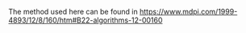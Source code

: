The method used here can be found in https://www.mdpi.com/1999-4893/12/8/160/htm#B22-algorithms-12-00160
